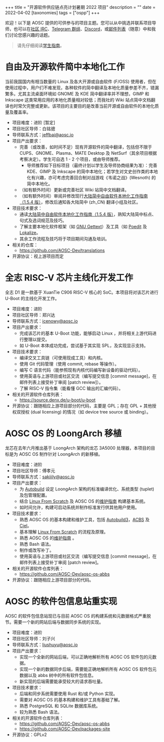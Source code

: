 +++
title = "开源软件供应链点亮计划暑期 2022 项目"
description = ""
date = 2022-04-02
[taxonomies]
tags = ["ospp"]
+++

欢迎！以下是 AOSC 提供的可供参与的项目主题。您可以从中挑选并联系项目导师，也可以在[社区 IRC][irc]、[Telegram 群组][tg]、[Discord][discord]，或[邮件列表][mlist]（随意）中和我们讨论您感兴趣的话题。

> 请先仔细阅读[学生指南][guide]。

[irc]: ircs://irc.libera.chat:6697/aosc
[tg]: https://t.me/joinchat/BMnG9zvfjCgZUTIAoycKkg
[discord]: https://discord.gg/VYPHgt9
[mlist]: mailto:discussions@aosc.io
[guide]: https://summer.iscas.ac.cn/help/student/

# 自由及开源软件简中本地化工作

当前我国国内有相当数量的 Linux 及各大开源或自由软件 (F/OSS) 使用者，但在使用过程中，用户们不难发现，各种软件的简中翻译及本地化质量参差不齐，错漏繁多。尤其主流桌面环境如 GNOME 及 KDE 简中翻译率并不理想，GIMP 和 Inkscape 这类常用应用的本地化质量相对较低；而我社的 Wiki 站点简中文档翻译也时常欠完整或更新。该项目的主要目的是改善当前开源或自由软件的本地化质量及覆盖率。

- 项目难度：进阶 [暂定]
- 项目社区导师：白铭骢
- 导师联系方式：jeffbai@aosc.io
- 项目产出要求：
  - 完善（或改善，如时间不足）现有开源软件的简中翻译，包括但不限于 CUPS、GNOME、Plasma、MATE Desktop 及 NetSurf（其余项目根据考察决定）。学生可自选 1 - 2 个项目，或由导师推荐。
    - 导师推荐如下目标项目（最终计划以学生及导师协商结果为准）：完善 KDE、GIMP 及 Inkscape 的简中本地化；若学生对文史创作类的本地化有兴趣，亦可考虑完善回合制对战游戏《韦诺之战》(Wesnoth) 的简中本地化。
  - （如有额外时间）更新或完善社区 Wiki 站简中文档翻译。
  - （如有额外时间）审阅并修改现行[大陆简中自由软件本地化工作指南（1.5.4 版）][l10n-guide]，修改后通知各大陆简中 (zh_CN) 翻译小组及社区。
- 项目技术要求：
  - 通读[大陆简中自由软件本地化工作指南（1.5.4 版）][l10n-guide]，熟知大陆简中标点、句式及选词规范及技巧。
  - 了解主要本地化软件框架（如 [GNU Gettext][gettext]）及工具（如 [Poedit][poedit] 及 [Lokalize][lokalize]。
  - 其余工作流程及技巧将于项目期间沟通及培训。
- 相关的仓库：
  - https://github.com/AOSC-Dev/translations
- 开源协议：视上游项目而定

[l10n-guide]: https://repo.aosc.io/aosc-l10n/zh_CN_l10n_1.5.4.pdf
[gettext]: http://www.gnu.org/software/gettext/
[poedit]: https://poedit.net/
[lokalize]: https://kde.org/applications/office/org.kde.lokalize/

# 全志 RISC-V 芯片主线化开发工作

全志 D1 是一款基于 XuanTie C906 RISC-V 核心的 SoC。本项目将对该芯片进行 U-Boot 的主线化开发工作。

- 项目难度：进阶
- 项目社区导师：郑兴达
- 导师联系方式：icenowy@aosc.io
- 项目产出要求：
  - 完成该芯片的基本 U-Boot 功能，能够启动 Linux ，并将相关上游代码进行整理以提交。
  - 如 U-Boot 本体成功完成，尝试基于其实现 SPL，及实现显示支持。
- 项目技术要求：
  - 编译交叉工具链（可使用现成工具）和内核。
  - 使用 Git 代码管理（使用 commit, rebase 等操作）。
  - 编写 C 语言代码（能参照现有内核代码编写新设备的驱动代码）。
  - 使用英语与上游项目或社区交流（编写提交信息 \[commit message\]，在邮件列表上接受补丁审阅 \[patch review\]）。
  - 了解 RISC-V 指令集（能看懂 GCC 输出的汇编代码）。
- 相关的开源软件仓库列表：
  - https://source.denx.de/u-boot/u-boot
- 开源协议：跟随相应上游项目部分的代码，主要是 GPL；存在 GPL + 其他授权双授权 (dual licensing) 的情况（如 device tree source 或 binding）。

# AOSC OS 的 LoongArch 移植

龙芯在去年六月推出基于 LoongArch 架构的龙芯 3A5000 处理器，本项目的目标是为 AOSC OS 制作针对 LoongArch 的新移植。

- 项目难度：进阶
- 项目社区导师：傅孝元
- 导师联系方式：sakiiily@aosc.io
- 项目产出要求：
  - 为 [Autobuild](https://github.com/AOSC-Dev/autobuild3/) 设定 LoongArch 架构的标准编译优化、系统类型 (tuplet) 及包管理配置。
  - 结合 [Linux From Scratch](https://www.linuxfromscratch.org/) 及 AOSC OS 的[维护指南](https://wiki.aosc.io/developer/packaging/package-styling-manual/) 构建基本系统。
  - 如时间允许，构建可启动系统并制作标准发行供其他用户使用。
- 项目技术要求：
  - 熟悉 AOSC OS 的基本构建和维护工具，包括 [Autobuild3](https://github.com/AOSC-Dev/autobuild3/)，[ACBS](https://github.com/AOSC-Dev/acbs/) 及 [Ciel](https://github.com/AOSC-Dev/ciel/)。
  - 基本理解 [Linux From Scratch](https://www.linuxfromscratch.org/) 的流程及原理。
  - 熟悉 AOSC OS 的[维护指南](https://wiki.aosc.io/developer/packaging/package-styling-manual/) 。
  - 熟悉 Bash 语法。
  - 制作或改写补丁。
  - 使用英语与上游项目或社区交流（编写提交信息 \[commit message\]，在邮件列表上接受补丁审阅 \[patch review\]。
- 相关的开源软件仓库列表：
  - https://github.com/AOSC-Dev/aosc-os-abbs
- 开源协议：跟随相应上游项目部分的代码。

# AOSC 的软件包信息站重实现

AOSC 的软件包信息站现已与目前 AOSC OS 的构建系统和元数据格式严重脱节。需要一个新的网站后端与数据同步系统的实现。

- 项目难度：进阶
- 项目社区导师：刘子兴
- 导师联系方式：liushuyu@aosc.io
- 项目产出要求：
  - 实现一个全新的网站后端，可以正确地解析所有 AOSC OS 软件包的元数据。
  - 实现一个新的数据同步后端，需要能正确地解析所有 AOSC OS 软件包元数据以及 abbs 树中的所有软件包信息。
  - 新实现的后端需要能承受较大的请求吞吐量。
- 项目技术要求：
  - 后端和同步系统需要使用 Rust 和/或 Python 实现。
  - 需要对 AOSC OS 的基本构建和维护工具有基础了解。
  - 熟悉 PostgreSQL 和 SQLite 数据库系统。
  - 较为熟悉 Bash 语法。
- 相关的开源软件仓库列表：
  - https://github.com/AOSC-Dev/aosc-os-abbs
  - https://github.com/AOSC-Dev/packages-site
- 开源协议：GPLv2
